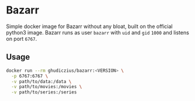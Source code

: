 # Bazarr

Simple docker image for Bazarr without any bloat, built on the official python3 image. Bazarr runs as user `bazarr` with `uid` and `gid` `1000` and listens on port `6767`.

## Usage

```sh
docker run --rm ghudiczius/bazarr:<VERSION> \
  -p 6767:6767 \
  -v path/to/data:/data \
  -v path/to/movies:/movies \
  -v path/to/series:/series
```
